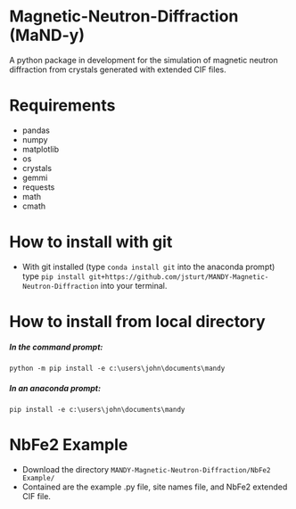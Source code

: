 # Magnetic-Neutron-Diffraction (MaND-y)
A python package in development for the simulation of magnetic neutron diffraction from crystals generated with extended CIF files.

# Requirements
- pandas
- numpy
- matplotlib
- os
- crystals
- gemmi
- requests
- math
- cmath
# How to install with git
- With git installed (type `conda install git` into the anaconda prompt) type `pip install git+https://github.com/jsturt/MANDY-Magnetic-Neutron-Diffraction` into your terminal.
# How to install from local directory
#####  In the command prompt:
`python -m pip install -e c:\users\john\documents\mandy`
#####  In an anaconda prompt:
`pip install -e c:\users\john\documents\mandy`
# NbFe2 Example
- Download the directory `MANDY-Magnetic-Neutron-Diffraction/NbFe2 Example/`
- Contained are the example .py file, site names file, and NbFe2 extended CIF file.
